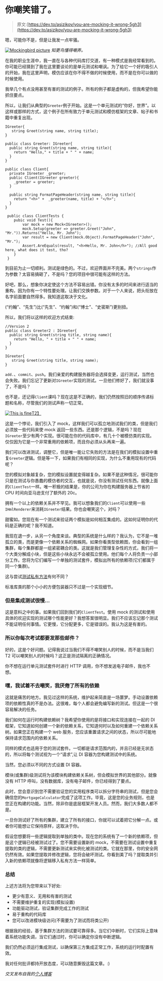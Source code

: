 # 你嘲笑错了。

> 原文:[https://dev.to/asizikov/you-are-mocking-it-wrong-5gh3](https://dev.to/asizikov/you-are-mocking-it-wrong-5gh3)

嗯，可能你不是，但是让我发一点牢骚。

[![Mockingbird picture](../Images/f157eb30cc11b0b653406f8e517beb3c.png)](https://res.cloudinary.com/practicaldev/image/fetch/s--bXcdoQ0M--/c_limit%2Cf_auto%2Cfl_progressive%2Cq_auto%2Cw_880/https://asizikov.github.io/images/2017-12-mocking/mockingbird.jpg) 
*知更鸟懂得嘲弄。*

在我的职业生涯中，我一直在与各种代码库打交道，有一种模式是我经常看到的。你可能已经猜到了我在这里要谈论的是单元测试和嘲讽。为了给它一个好的吸引人的开始，我在这里声明，模仿应该在你不得不做的时候使用，而不是在你可以做的时候使用。

我举几个有点没用甚至有害的测试的例子。所有的例子都是虚构的，但我希望你能抓住要点。

所以，让我们从典型的`Greeter`例子开始。这是一个单元测试的“你好，世界”。以这样或那样的方式，这个例子在所有致力于单元测试和模仿框架的文章、帖子和书籍中重复出现。

```
IGreeter{
   string Greet(string name, string title);
}

public class Greeter: IGreeter{
  public string Greet(string name, string title){
    return "Hello," + title + " " + name;
  }
}

public class Client{
  private IGreeter _greeter;
  public Client(IGreeter greeter){
    _greeter = greeter;
  }

  public string FormatPageHeader(string name, string title){
    return "<h>" +  _greeter(name, title) + "</h>";
  }  
}

 public class ClientTests {
    pubic void Test(){
        var mock = new Mock<IGreeter>();
        mock.Setup(greeter => greeter.Greet("John", "Mr.")).Returns("Hello, Mr. John");
        var result = new Client(mock.Object).FormatPageHeader("John", "Mr.");
        Assert.AreEquals(result, "<h>Hello, Mr. John</h>"); //All good here, what does it test, tho?
    } 
 } 
```

到目前为止一切顺利。测试是绿色的。不过，欢迎界面并不完美。两个`strings`作为参数？太容易搞砸了，不是吗？您的项目中很可能有这样的方法。

好吧，那么，想象你决定使这个方法不容易出错。你没有太多的时间来进行适当的重构，因为你有一个特性要处理。让我们交换参数。对于一个人来说，把头衔放在名字前面要自然得多。我知道这取决于文化。

(“约翰”、“先生”)比(“先生”、“约翰”)和(“博士”、“史密斯”)更别扭。

所以，我们将以这样的欢迎方式结束:

```
//Version 2
public class Greeter2 : IGreeter{
  public string Greet(string title, string name){
    return "Hello, " + title + " " + name;
  }
} 

IGreeter{
   string Greet(string title, string name);
} 
```

`add.`、`commit`、`push`。我们亲爱的构建服务器将会选择变更，运行测试，当然也会失败。我们忘记了更新对`IGreeter`实现的测试。一旦他们修好了，我们就没事了，不是吗？

也不是，还记得`Client`课吗？现在这是不正确的，我们仍然按照旧的顺序传递标题和名称，尽管我们的测试声称一切正常。

[![This is fine](../Images/ecbeff50a487c7e3674b8d4fb8d1942d.png)T2】](https://res.cloudinary.com/practicaldev/image/fetch/s--qMaZSadv--/c_limit%2Cf_auto%2Cfl_progressive%2Cq_auto%2Cw_880/https://asizikov.github.io/images/2017-12-mocking/fine.jpg)

这是一个悖论，我们引入了 mock，这样我们可以孤立地测试我们的类，但是我们必须放一些代码来使 mock 返回一些东西。还是那个逻辑，不是吗？现在`IGreeter`至少有两个实现。很可能在你的代码库中，有几十个被模仿类的实现。仅仅因为它是一个非常重用的依赖项，而且你必须从头再来一遍。

我们可以改进测试，调整它，但是唯一能让它失败的方法是在我们的模拟设置中重复`Greeter`逻辑。但是等一下，如果我们有相同的实现，为什么不重用现有的代码呢？

您的模拟对象越复杂，您的模拟设置就变得越复杂。如果不是这种情况，很可能你只是在测试与你愚蠢的模仿者的交互，也就是说，你没有测试任何东西。就像上面的`ClientTest`一样。唯一积极的结果是，你的公司为你在构建服务器上节省的 CPU 时间向亚马逊支付了额外的 20c。

拥有一个以上的依赖关系并不罕见。我可以想象我们的`Client`可以使用一些`IHmlRenderer`来消耗`IGreeter`结果。你也会嘲笑这个，对吗？

甜蜜如。您现在有一个测试来验证两个模拟是如何相互集成的。这如何证明你的代码是正确的呢？我不知道。

我现在退一步，从另一个角度来谈。典型的系统是什么样的？我认为，它不是一堆孤立的类，而是更像一个依赖关系的蜘蛛网。如果你看类型依赖图，你会看到一组集群，每个集群都是一组紧密耦合的类。这就是我们管理复杂性的方式，我们将一个大类分解成小块，但是这些小块永远不会被孤立使用。他们每个人将负责一小部分工作。您将为它们编写一个单独的测试套件，模拟出所有的依赖项(它们都属于同一个集群)。

这与尝试[测试私有方法](https://stackoverflow.com/questions/34571/how-do-i-test-a-private-function-or-a-class-that-has-private-methods-fields-or)有何不同？

标准库类的那个小小的方便包装器只不过是一个实现细节。

### [](#but-integration-tests-are-slow)但是集成测试很慢...

这是意料之中的事。如果我们回到我们的`ClientTest`。使用 mock 的测试和使用具体的欢迎实现的测试哪个性能更好？我想答案很明显。我们不应该忘记那个测试不能证明任何事情。它更慢，它分配更多，它是错误的。我认为这是有害的。

### 所以你每次考试都要发那些邮件？

好的，这是个好问题。记得我说过当我们不得不嘲笑别人的时候，而不是当我们 T2 可以嘲笑别人的时候吗？这正是测试隔离的正确情况。

你不想在运行单元测试套件时进行 HTTP 调用，你不想发送电子邮件，我也不想。

### 嘿，我试着不去嘲笑，我厌倦了所有的依赖

这就是痛苦的地方。我见过这样的系统，维护起来简直是一场噩梦。手动设置依赖项的依赖性真的不是办法。这很难，每个人都会避免编写新的测试。但这是一个很容易解决的任务。

我们如何在运行时构建依赖树？我希望你使用的是将接口和实现连接在一起的 DI 框架，它知道如何创建一个新的依赖关系，它知道何时以及如何重建一个依赖关系树。如果您正在构建一个 web 服务，您应该重置请求之间的状态，所以尽可能地保持请求范围内的依赖关系。

同样的模式也适用于您的测试套件。一切都是请求范围内的，并且已经是无状态的，所以将每个测试视为一个“请求”,让 DI 容器为您构建测试中的系统。

当然，您必须以不同的方式设置 DI 容器。

模块(或集群)级测试将为该模块构建依赖关系树，但会模拟世界的其他部分。就像没有 HTTP 呼叫，没有数据库，没有电子邮件，你已经得到了要点。

此时，您会意识到您不需要验证您的实用程序类可以拆分字符串的测试，但是您会确信您的`MortgageCalculator`完成了这项工作。毕竟，这是您的业务规则，也是您正在构建的功能。当然，除非你是底层框架开发人员。然而，我们大多数人都不是。

一旦你测试好了所有的集群，建立了所有的接口，你就可以试着把它分解一点。或者你可能想让它保持原样，这取决于你。

假设您想要将一些逻辑提取到单独的类中。现在您的系统有了一个新的依赖项，但是这个逻辑已经被测试过了。您不需要设置新的 mock，不需要在测试设置中重复提取的类的逻辑，不需要更新测试来实例化被测试的类。它就在那里，你的安全网仍然有效。如果您提取并修改逻辑，您将会破坏测试。你看到美了吗？提取类并引入新的依赖项就像将逻辑移入私有方法一样简单。

### [](#summary)总结

上述方法将为您带来以下好处:

*   更少有意义、无用和有害的测试
*   不需要维护重复的实现(模拟设置)
*   功能驱动测试，验证集群完成工作的测试
*   易于重构的代码库
*   您可以改进模块级访问(不需要为了测试而将类公开)

根据我的经验，基于集群方法的测试要可靠得多。当它们中断时，它们实际上意味着系统功能失调，当它们通过时，你可以确定你没有中断逻辑。

我们仍然必须运行集成测试，以确保第三方集成正常工作，系统的运行时配置有效。

我对任何批评都持开放态度，可以随意撕毁这篇文章。:)

*交叉发布自我的[个人博客](https://asizikov.github.io/2017/12/23/you-are-mocking-it-wrong/)*